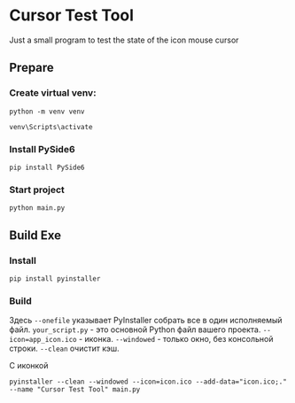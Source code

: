 # Cursor Test Tool
Just a small program to test the state of the icon mouse cursor

## Prepare

### Create virtual venv:

```
python -m venv venv
```

```
venv\Scripts\activate
```

### Install PySide6

```
pip install PySide6
```

### Start project

```
python main.py 
```

## Build Exe

### Install 

```
pip install pyinstaller
```

### Build

Здесь `--onefile` указывает PyInstaller собрать все в один исполняемый файл. `your_script.py` - это основной Python файл вашего проекта. `--icon=app_icon.ico` - иконка. `--windowed` - только окно, без консольной строки. `--clean` очистит кэш. 

С иконкой
```
pyinstaller --clean --windowed --icon=icon.ico --add-data="icon.ico;." --name "Cursor Test Tool" main.py
```
